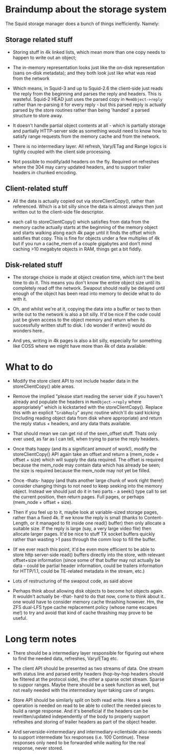 # Braindump about the storage system

The Squid storage manager does a bunch of things inefficiently. Namely:

## Storage related stuff

  - Storing stuff in 4k linked lists, which mean more than one copy
    needs to happen to write out an object;

  - The in-memory representation looks just like the on-disk
    representation (sans on-disk metadata); and they both look just like
    what was read from the network

  - Which means, in Squid-3 and up to Squid-2.6 the client-side just
    reads the reply from the beginning and parses the reply and headers.
    This is wasteful. Squid-2 HEAD just uses the parsed copy in
    `MemObject->reply` rather than re-parsing it for every reply - but
    this parsed reply is actually parsed by the store routines rather
    than being 'handed' a parsed structure to store away.

  - It doesn't handle partial object contents at all - which is
    partially storage and partially HTTP-server side as something would
    need to know how to satisfy range requests from the memory cache and
    from the network.

  - There is no intermediary layer. All refresh, Vary/ETag and Range
    logics is tightly coupled with the client side processing.

  - Not possible to modify/add headers on the fly. Required on refreshes
    where the 304 may carry updated headers, and to support tralier
    headers in chunked encoding.

## Client-related stuff

  - All the data is actually copied out via storeClientCopy(), rather
    than referenced. Which is a bit silly since the data is almost
    always then just written out to the client-side file descriptor.

  - each call to storeClientCopy() which satisfies from data from the
    memory cache actually starts at the beginning of the memory object
    and starts walking along each 4k page until it finds the offset
    which satisfies that copy. This is fine for objects under a few
    multiples of 4k but if you run a cache_mem of a couple gigabytes
    and don't mind caching \>10 megabyte objects in RAM, things get a
    bit fiddly.

## Disk-related stuff

  - The storage choice is made at object creation time, which isn't the
    best time to do it. This means you don't know the entire object size
    until its completely read off the network. Swapout should really be
    delayed until enough of the object has been read into memory to
    decide what to do with it.

  - Oh, and whilst we're at it, copying the data into a buffer or two to
    then write out to the network is also a bit silly. It'd be nice if
    the code could just be given access to the object memory and return
    when its successfully written stuff to disk. I do wonder if writev()
    would do wonders here..

  - And yes, writing in 4k pages is also a bit silly, especially for
    something like COSS where we might have more than 4k of data
    available.

# What to do

  - Modify the store client API to not include header data in the
    storeClientCopy() able areas.

  - Remove the implied "please start reading the server side if you
    haven't already and populate the headers in `MemObject->reply` where
    appropriately" which is kickstarted with the storeClientCopy().
    Replace this with an explicit "`GrabReply`" async routine which'll
    do said kicking (including reading object data from disk where
    appropriate) and return the reply status + headers, and any data
    thats available.

  - That should mean we can get rid of the seen_offset stuff. Thats
    only ever used, as far as I can tell, when trying to parse the reply
    headers.

  - Once thats happy (and its a significant amount of work\!), modify
    the storeClientCopy() API again take an offset and return a
    (mem_node + offset + size) which will supply the data required. The
    offset is required because the mem_node may contain data which has
    already be seen; the size is required because the mem_node may not
    yet be filled.

  - Once -thats- happy (and thats another large chunk of work right
    there\!) consider changing things to not need to keep seeking into
    the memory object. Instead we should just do it in two parts - a
    seek() type call to set the current position, then return pages.
    Full pages, or perhaps (mem_node + offset + size).

  - Then if you feel up to it, maybe look at variable-sized storage
    pages, rather than a fixed 4k. If we know the reply is small (thanks
    to Content-Length, or it managed to fit inside one read() buffer)
    then only allocate a suitable size. If the reply is large (say, a
    very large video file) then allocate larger pages. It'd be nice to
    stuff TX socket buffers quickly rather than wasting \>1 pass through
    the comm loop to fill the buffer.

  - (If we ever reach this point, it'd be even more efficient to be able
    to store http server-side read() buffers directly into the store,
    with relevant offset+size information (since some of that buffer may
    not actually be data - could be partial header information, could be
    trailers information for HTTP/1.1, could be TE-related metadata in
    the stream, etc.)

  - Lots of restructuring of the swapout code, as said above

  - Perhaps think about allowing disk objects to become hot objects
    again. It wouldn't actually be -that- hard to do that now, come to
    think about it.. one would have to consider memory cache thrashing
    however. Hm, the ZFS dual-LFS type cache replacement policy (whose
    name escapes me\!) to try and avoid that kind of cache thrashing may
    prove to be useful.

# Long term notes

  - There should be a intermediary layer responsible for figuring out
    where to find the needed data, refreshes, Vary/ETag etc.

  - The client API should be presented as two streams of data. One
    stream with status line and parsed entity headers (hop-by-hop
    headers should be filtered at the protocol side), the other a sparse
    octet stream. Sparse to suppor ranges. Maybe there should be a seek
    function as well, but not really needed with the intermediary layer
    taking care of ranges.

  - Store API should be similarly split on both read write. Here a seek
    operation is needed on read to be able to collect the needed pieces
    to build a range response. And it's beneficial if the headers can be
    rewritten/updated independently of the body to properly support
    refreshes and storing of trailer headers as part of the object
    header.

  - And serverside-\>intermediary and intermediary-\>clientside also
    needs to support intermediate 1xx responses (i.e. 100 Continue).
    These responses only need to be forwarded while waiting for the real
    response, never stored.

